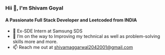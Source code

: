 ### Hii 👋, I'm Shivam Goyal

<!--
**goyalshivam204/goyalshivam204** is a ✨ _special_ ✨ repository because its `README.md` (this file) appears on your GitHub profile.

Here are some ideas to get you started:

- 🔭 I’m currently working on ...
- 🌱 I’m currently learning ...
- 👯 I’m looking to collaborate on ...
- 🤔 I’m looking for help with ...
- 💬 Ask me about ...
- 📫 How to reach me: ...
- 😄 Pronouns: ...
- ⚡ Fun fact: ...
-->
#### A Passionate Full Stack Developer and Leetcoded from INDIA 

- 🔭 Ex-SDE Intern at Samsung SDS
- 🌱  I’m on the way to Improving my technical as well as problem-solving skills more and more.
- 📫 Reach me out at [shivamaggarwal2042001@gmail.com](shivamaggarwal2042001@gmail.com)
